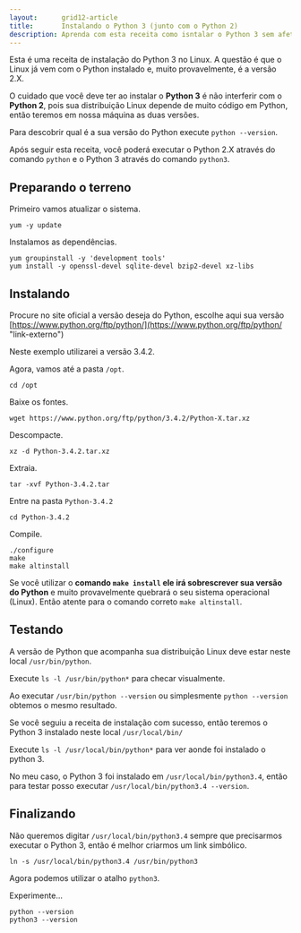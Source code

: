 ```yaml
---
layout:      grid12-article
title:       Instalando o Python 3 (junto com o Python 2)
description: Aprenda com esta receita como isntalar o Python 3 sem afetar o Linux
---
```


Esta é uma receita de instalação do Python 3 no Linux. A questão é que o Linux já vem com o Python instalado e, muito 
provavelmente, é a versão 2.X. 

O cuidado que você deve ter ao instalar o __Python 3__ é não interferir com o __Python 2__, 
pois sua distribuição Linux depende de muito código em Python, então teremos em nossa máquina as duas versões.

Para descobrir qual é a sua versão do Python execute `python --version`.

Após seguir esta receita, você poderá executar o Python 2.X através do comando `python` e o Python 3 através do 
comando `python3`.




Preparando o terreno
---

Primeiro vamos atualizar o sistema.

	yum -y update

Instalamos as dependências.

	yum groupinstall -y 'development tools'
	yum install -y openssl-devel sqlite-devel bzip2-devel xz-libs


Instalando
---

Procure no site oficial a versão deseja do Python, escolhe aqui sua versão 
[https://www.python.org/ftp/python/](https://www.python.org/ftp/python/ "link-externo")

Neste exemplo utilizarei a versão 3.4.2.

Agora, vamos até a pasta `/opt`.

	cd /opt

Baixe os fontes.

	wget https://www.python.org/ftp/python/3.4.2/Python-X.tar.xz

Descompacte.

	xz -d Python-3.4.2.tar.xz

Extraia.

	tar -xvf Python-3.4.2.tar

Entre na pasta `Python-3.4.2`

	cd Python-3.4.2

Compile.
    
	./configure
	make
	make altinstall

Se você utilizar o __comando `make install` ele irá sobrescrever sua versão do Python__ e muito provavelmente
quebrará o seu sistema operacional (Linux). Então atente para o comando correto `make altinstall`.





Testando
---

A versão de Python que acompanha sua distribuição Linux deve estar neste local `/usr/bin/python`.

Execute `ls -l /usr/bin/python*` para checar visualmente.

Ao executar `/usr/bin/python --version` ou simplesmente `python --version` obtemos o mesmo resultado.

Se você seguiu a receita de instalação com sucesso, então teremos o Python 3 instalado neste local `/usr/local/bin/`

Execute `ls -l /usr/local/bin/python*` para ver aonde foi instalado o python 3.

No meu caso, o Python 3 foi instalado em `/usr/local/bin/python3.4`, então para testar posso executar 
`/usr/local/bin/python3.4 --version`.



Finalizando
---

Não queremos digitar `/usr/local/bin/python3.4` sempre que precisarmos executar o Python 3, então é melhor criarmos um
link simbólico.

	ln -s /usr/local/bin/python3.4 /usr/bin/python3

Agora podemos utilizar o atalho `python3`.

Experimente...

    python --version
    python3 --version
